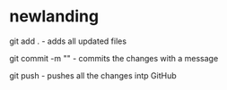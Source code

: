 # newlanding

git add . - adds all updated files

git commit -m "" - commits the changes with a message

git push - pushes all the changes intp GitHub
